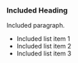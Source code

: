 ### Included Heading

Included paragraph.

- Included list item 1
- Included list item 2
- Included list item 3